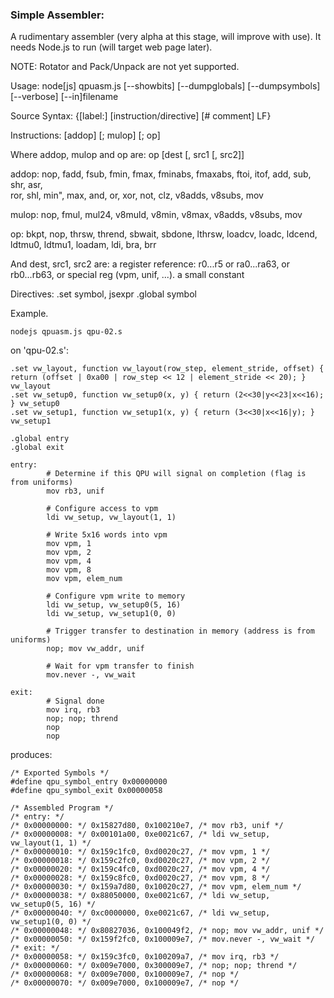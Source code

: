 ### Simple Assembler:
A rudimentary assembler (very alpha at this stage, will improve with use).
It needs Node.js to run (will target web page later).

NOTE: Rotator and Pack/Unpack are not yet supported.

Usage:
  node[js] qpuasm.js [--showbits] [--dumpglobals] [--dumpsymbols] [--verbose] [--in]filename
  
Source Syntax:
  {[label:] [instruction/directive] [# comment] LF}

Instructions:
  [addop] [; mulop] [; op]
  
Where addop, mulop and op are:
  op [dest [, src1 [, src2]]

addop:
  nop, fadd, fsub, fmin, fmax, fminabs, fmaxabs, ftoi, itof, add, sub, shr, asr,                                                                                                                                                          
  ror, shl, min", max, and, or, xor, not, clz, v8adds, v8subs, mov
  
mulop:
  nop, fmul, mul24, v8muld, v8min, v8max, v8adds, v8subs, mov

op:
  bkpt, nop, thrsw, thrend, sbwait, sbdone, lthrsw, loadcv, loadc, ldcend, ldtmu0, ldtmu1, loadam, ldi, bra, brr
  
And dest, src1, src2 are:
  a register reference: r0...r5 or ra0...ra63, or rb0...rb63, or special reg (vpm, unif, ...).
  a small constant
 
Directives:
  .set    symbol, jsexpr
  .global symbol
  
Example.

```
nodejs qpuasm.js qpu-02.s
```

on 'qpu-02.s':
```
.set vw_layout, function vw_layout(row_step, element_stride, offset) { return (offset | 0xa00 | row_step << 12 | element_stride << 20); } vw_layout
.set vw_setup0, function vw_setup0(x, y) { return (2<<30|y<<23|x<<16); } vw_setup0
.set vw_setup1, function vw_setup1(x, y) { return (3<<30|x<<16|y); } vw_setup1

.global entry
.global exit

entry:
        # Determine if this QPU will signal on completion (flag is from uniforms)
        mov rb3, unif

        # Configure access to vpm
        ldi vw_setup, vw_layout(1, 1)

        # Write 5x16 words into vpm
        mov vpm, 1
        mov vpm, 2
        mov vpm, 4
        mov vpm, 8
        mov vpm, elem_num

        # Configure vpm write to memory
        ldi vw_setup, vw_setup0(5, 16)
        ldi vw_setup, vw_setup1(0, 0)

        # Trigger transfer to destination in memory (address is from uniforms)
        nop; mov vw_addr, unif

        # Wait for vpm transfer to finish
        mov.never -, vw_wait

exit:
        # Signal done
        mov irq, rb3
        nop; nop; thrend
        nop
        nop
```

produces:
```
/* Exported Symbols */
#define qpu_symbol_entry 0x00000000
#define qpu_symbol_exit 0x00000058

/* Assembled Program */
/* entry: */
/* 0x00000000: */ 0x15827d80, 0x100210e7, /* mov rb3, unif */
/* 0x00000008: */ 0x00101a00, 0xe0021c67, /* ldi vw_setup, vw_layout(1, 1) */
/* 0x00000010: */ 0x159c1fc0, 0xd0020c27, /* mov vpm, 1 */
/* 0x00000018: */ 0x159c2fc0, 0xd0020c27, /* mov vpm, 2 */
/* 0x00000020: */ 0x159c4fc0, 0xd0020c27, /* mov vpm, 4 */
/* 0x00000028: */ 0x159c8fc0, 0xd0020c27, /* mov vpm, 8 */
/* 0x00000030: */ 0x159a7d80, 0x10020c27, /* mov vpm, elem_num */
/* 0x00000038: */ 0x88050000, 0xe0021c67, /* ldi vw_setup, vw_setup0(5, 16) */
/* 0x00000040: */ 0xc0000000, 0xe0021c67, /* ldi vw_setup, vw_setup1(0, 0) */
/* 0x00000048: */ 0x80827036, 0x100049f2, /* nop; mov vw_addr, unif */
/* 0x00000050: */ 0x159f2fc0, 0x100009e7, /* mov.never -, vw_wait */
/* exit: */
/* 0x00000058: */ 0x159c3fc0, 0x100209a7, /* mov irq, rb3 */
/* 0x00000060: */ 0x009e7000, 0x300009e7, /* nop; nop; thrend */
/* 0x00000068: */ 0x009e7000, 0x100009e7, /* nop */
/* 0x00000070: */ 0x009e7000, 0x100009e7, /* nop */
```
